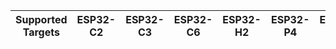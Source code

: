 | Supported Targets | ESP32-C2 | ESP32-C3 | ESP32-C6 | ESP32-H2 | ESP32-P4 | ESP32-S2 | ESP32-S3 |
| ----------------- | -------- | -------- | -------- | -------- | -------- | -------- | -------- |